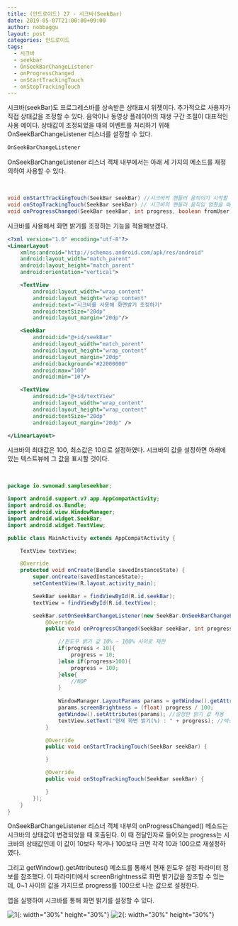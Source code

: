 ```yaml
---
title: (안드로이드) 27 - 시크바(SeekBar)
date: 2019-05-07T21:00:00+09:00
author: nobbaggu
layout: post
categories: 안드로이드
tags:
  - 시크바
  - seekbar
  - OnSeekBarChangeListener
  - onProgressChanged
  - onStartTrackingTouch
  - onStopTrackingTouch
---
```


시크바(seekBar)도 프로그레스바를 상속받은 상태표시 위젯이다. 추가적으로 사용자가 직접 상태값을 조정할 수 있다. 음악이나 동영상 플레이어의 재생 구간 조절이 대표적인 사용 예이다. 상태값이 조정되었을 때의 이벤트를 처리하기 위해 OnSeekBarChangeListener 리스너를 설정할 수 있다.

~~~ java
OnSeekBarChangeListener
~~~

OnSeekBarChangeListener 리스너 객체 내부에서는 아래 세 가지의 메소드를 재정의하여 사용할 수 있다.

&nbsp;
~~~ java
void onStartTrackingTouch(SeekBar seekBar) //시크바의 핸들러 움직이기 시작할 때
void onStopTrackingTouch(SeekBar seekBar) // 시크바의 핸들러 움직임 멈췄을 때
void onProgressChanged(SeekBar seekBar, int progress, boolean fromUser) //시크바의 값이 바뀌었을 때
~~~

시크바를 사용해서 화면 밝기를 조정하는 기능을 적용해보겠다.

~~~ xml
<?xml version="1.0" encoding="utf-8"?>
<LinearLayout
    xmlns:android="http://schemas.android.com/apk/res/android"
    android:layout_width="match_parent"
    android:layout_height="match_parent"
    android:orientation="vertical">

    <TextView
        android:layout_width="wrap_content"
        android:layout_height="wrap_content"
        android:text="시크바를 사용해 화면밝기 조정하기"
        android:textSize="20dp"
        android:layout_margin="20dp"/>

    <SeekBar
        android:id="@+id/seekBar"
        android:layout_width="match_parent"
        android:layout_height="wrap_content"
        android:layout_margin="20dp"
        android:background="#22000000"
        android:max="100"
        android:min="10"/>

    <TextView
        android:id="@+id/textView"
        android:layout_width="wrap_content"
        android:layout_height="wrap_content"
        android:textSize="20dp"
        android:layout_margin="20dp" />

</LinearLayout>
~~~

시크바의 최대값은 100, 최소값은 10으로 설정하였다. 시크바의 값을 설정하면 아래에 있는 텍스트뷰에 그 값을 표시할 것이다.

&nbsp;
~~~ java
package io.swnomad.sampleseekbar;

import android.support.v7.app.AppCompatActivity;
import android.os.Bundle;
import android.view.WindowManager;
import android.widget.SeekBar;
import android.widget.TextView;

public class MainActivity extends AppCompatActivity {

    TextView textView;

    @Override
    protected void onCreate(Bundle savedInstanceState) {
        super.onCreate(savedInstanceState);
        setContentView(R.layout.activity_main);

        SeekBar seekBar = findViewById(R.id.seekBar);
        textView = findViewById(R.id.textView);

        seekBar.setOnSeekBarChangeListener(new SeekBar.OnSeekBarChangeListener() {
            @Override
            public void onProgressChanged(SeekBar seekBar, int progress, boolean fromUser) {

                //윈도우 밝기 값 10% ~ 100% 사이로 제한
                if(progress < 10){
                    progress = 10;
                }else if(progress>100){
                    progress = 100;
                }else{
                    //NOP
                }
				
				WindowManager.LayoutParams params = getWindow().getAttributes(); //윈도우 관련정보 참조
                params.screenBrightness = (float) progress / 100;
                getWindow().setAttributes(params); //설정한 밝기 값 적용
                textView.setText("현재 화면 밝기(%) : " + progress); //텍스트뷰에 현재 밝기 %단위로 설정
            }

            @Override
            public void onStartTrackingTouch(SeekBar seekBar) {

            }

            @Override
            public void onStopTrackingTouch(SeekBar seekBar) {

            }
        });
    }
}
~~~

OnSeekBarChangeListener 리스너 객체 내부의 onProgressChanged() 메소드는 시크바의 상태값이 변경되었을 때 호출된다. 이 때 전달인자로 들어오는 progress는 시크바의 상태값인데 이 값이 10보다 작거나 100보다 크면 각각 10과 100으로 재설정하였다.

그리고 getWindow().getAttributes() 메소드를 통해서 현재 윈도우 설정 파라미터 정보를 참조했다. 이 파라미터에서 screenBrightness로 화면 밝기값을 참조할 수 있는데, 0~1 사이의 값을 가지므로 progress를 100으로 나눈 값으로 설정한다.

앱을 실행하여 시크바를 통해 화면 밝기를 설정할 수 있다.

![1](https://nobbaggu.github.io/images/android/27/1.jpg){: width="30%" height="30%"}
![2](https://nobbaggu.github.io/images/android/27/2.jpg){: width="30%" height="30%"}